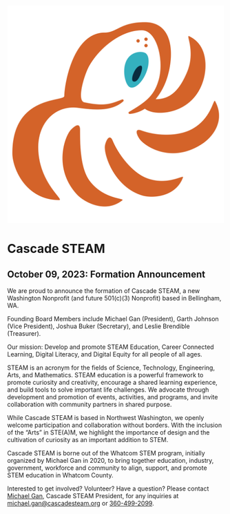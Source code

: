 <style>
  .header {
	display: none;
  }
  .footer {
	display: none;
  }
</style>

[![Cascade STEAM Mark](/assets/images/Cascade_STEAM_mark_primary.svg)](https://cascadesteam.org)

# Cascade STEAM

## October 09, 2023: Formation Announcement

We are proud to announce the formation of Cascade STEAM, a new Washington Nonprofit (and future 501(c)(3) Nonprofit) based in Bellingham, WA.

Founding Board Members include Michael Gan (President), Garth Johnson (Vice President), Joshua Buker (Secretary), and Leslie Brendible (Treasurer).

Our mission: Develop and promote STEAM Education, Career Connected Learning, Digital Literacy, and Digital Equity for all people of all ages.

STEAM is an acronym for the fields of Science, Technology, Engineering, Arts, and Mathematics. STEAM education is a powerful framework to promote curiosity and creativity, encourage a shared learning experience, and build tools to solve important life challenges. We advocate through development and promotion of events, activities, and programs, and invite collaboration with community partners in shared purpose.

While Cascade STEAM is based in Northwest Washington, we openly welcome participation and collaboration without borders. With the inclusion of the “Arts” in STE(A)M, we highlight the importance of design and the cultivation of curiosity as an important addition to STEM.

Cascade STEAM is borne out of the Whatcom STEM program, initially organized by Michael Gan in 2020, to bring together education, industry, government, workforce and community to align, support, and promote STEM education in Whatcom County.

Interested to get involved? Volunteer? Have a question? Please contact [Michael Gan](https://www.linkedin.com/in/michaelbgan), Cascade STEAM President, for any inquiries at [michael.gan@cascadesteam.org](mailto:michael.gan@cascadesteam.org) or [360-499-2099](tel:3604992099).
